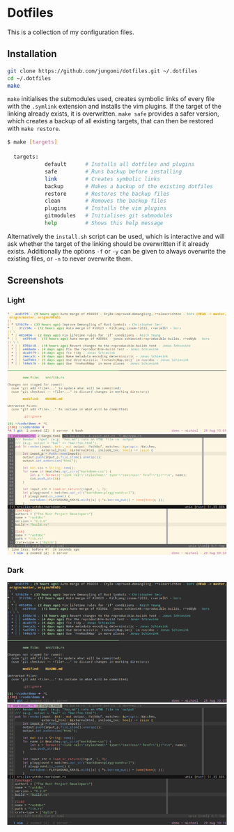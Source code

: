 # Dotfiles

This is a collection of my configuration files.

## Installation

```bash
git clone https://github.com/jungomi/dotfiles.git ~/.dotfiles
cd ~/.dotfiles
make
```

`make` initialises the submodules used, creates symbolic links of every
file with the `.symlink` extension and installs the vim plugins. If the target
of the linking already exists, it is overwritten. `make safe` provides a safer
version, which creates a backup of all existing targets, that can then be
restored with `make restore`.

```sh
$ make [targets]

  targets:
            default      # Installs all dotfiles and plugins
            safe         # Runs backup before installing
            link         # Creates symbolic links
            backup       # Makes a backup of the existing dotfiles
            restore      # Restores the backup files
            clean        # Removes the backup files
            plugins      # Installs the vim plugins
            gitmodules   # Initialises git submodules
            help         # Shows this help message
```

Alternatively the `install.sh` script can be used, which is interactive and will
ask whether the target of the linking should be overwritten if it already
exists. Additionally the options `-f` or `-y` can be given to always overwrite
the existing files, or `-n` to never overwrite them.

## Screenshots

### Light

![Shell light][shell-light]
![Vim light][vim-light]

### Dark

![Shell dark][shell-dark]
![Vim dark][vim-dark]

[shell-dark]: screenshots/shell-dark.png
[shell-light]: screenshots/shell-light.png
[vim-light]: screenshots/vim-light.png
[vim-dark]: screenshots/vim-dark.png
